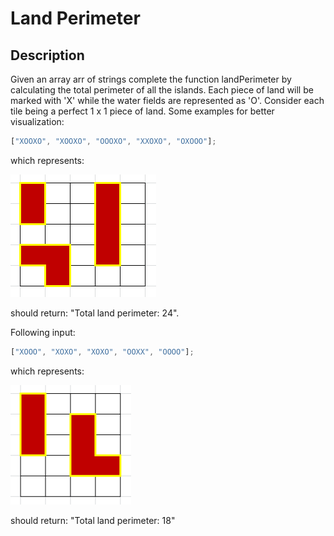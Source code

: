 # Land Perimeter

## Description

Given an array arr of strings complete the function landPerimeter by calculating the total perimeter of all the islands. Each piece of land will be marked with 'X' while the water fields are represented as 'O'. Consider each tile being a perfect 1 x 1 piece of land. Some examples for better visualization:

```js
["XOOXO", "XOOXO", "OOOXO", "XXOXO", "OXOOO"];
```

which represents:

![alt-image1](./images/image1.png)

should return: "Total land perimeter: 24".

Following input:

```js
["XOOO", "XOXO", "XOXO", "OOXX", "OOOO"];
```

which represents:

![alt-image2](./images/image2.png)

should return: "Total land perimeter: 18"

